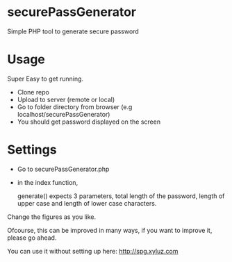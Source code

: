 # securePassGenerator
Simple PHP tool to generate secure password

# Usage

Super Easy to get running.

- Clone repo
- Upload to server (remote or local)
- Go to folder directory from browser (e.g localhost/securePassGenerator)
- You should get password displayed on the screen


# Settings
- Go to securePassGenerator.php
- in the index function, 

  generate() expects 3 parameters, total length of the password, length of upper case and length of lower case characters.

Change the figures as you like.

Ofcourse, this can be improved in many ways, if you want to improve it, please go ahead.


You can use it without setting up here: http://spg.xyluz.com

